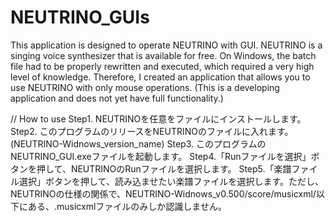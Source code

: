# NEUTRINO_GUIs
This application is designed to operate NEUTRINO with GUI.
NEUTRINO is a singing voice synthesizer that is available for free.
On Windows, the batch file had to be properly rewritten and executed, which required a very high level of knowledge. Therefore, I created an application that allows you to use NEUTRINO with only mouse operations.
(This is a developing application and does not yet have full functionality.)

// How to use
Step1. NEUTRINOを任意をファイルにインストールします。
Step2. このプログラムのリリースをNEUTRINOのファイルに入れます。(NEUTRINO-Widnows_version_name)
Step3. このプログラムのNEUTRINO_GUI.exeファイルを起動します。
Step4.「Runファイルを選択」ボタンを押して、NEUTRINOのRunファイルを選択します。
Step5.「楽譜ファイル選択」ボタンを押して、読み込ませたい楽譜ファイルを選択します。ただし、NEUTRINOの仕様の関係で、NEUTRINO-Widnows_v0.500/score/musicxml/以下にある、.musicxmlファイルのみしか認識しません。
